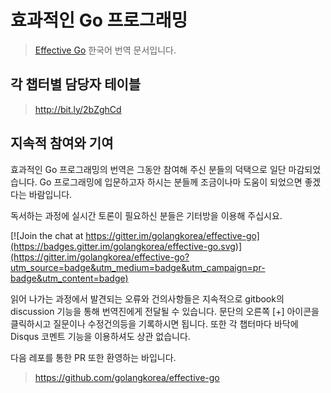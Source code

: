 # 효과적인 Go 프로그래밍


> [Effective Go](https://golang.org/doc/effective_go.html) 한국어 번역 문서입니다.


## 각 챕터별 담당자 테이블
> http://bit.ly/2bZghCd


## 지속적 참여와 기여

효과적인 Go 프로그래밍의 번역은 그동안 참여해 주신 분들의 덕택으로 일단 마감되었습니다. Go 프로그래밍에 입문하고자 하시는 분들께 조금이나마 도움이 되었으면 좋겠다는 바람입니다.

독서하는 과정에 실시간 토론이 필요하신 분들은 기터방을 이용해 주십시요.

[![Join the chat at https://gitter.im/golangkorea/effective-go](https://badges.gitter.im/golangkorea/effective-go.svg)](https://gitter.im/golangkorea/effective-go?utm_source=badge&utm_medium=badge&utm_campaign=pr-badge&utm_content=badge)

읽어 나가는 과정에서 발견되는 오류와 건의사항들은 지속적으로 gitbook의 discussion 기능을 통해 번역진에게 전달될 수 있습니다. 문단의 오른쪽 [+] 아이콘을 클릭하시고 질문이나 수정건의등을 기록하시면 됩니다. 또한 각 챕터마다 바닥에 Disqus 코멘트 기능을 이용하셔도 상관 없습니다.

다음 레포를 통한 PR 또한 환영하는 바입니다. 

> https://github.com/golangkorea/effective-go



